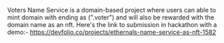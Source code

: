 Voters Name Service is a domain-based project where users can able to mint domain with ending as (".voter") and will also be rewarded with the domain name as an nft.
Here's the link to submission in hackathon with a demo:- https://devfolio.co/projects/ethernals-name-service-as-nft-1582
